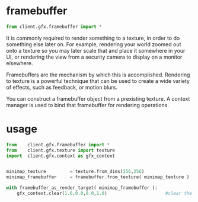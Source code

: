 # framebuffer
 
```python
from client.gfx.framebuffer import *
```

It is commonly required to render something to a texture, in order to do something else later on. For example, rendering your world zoomed out onto a texture so you may later scale that and place it somewhere in your UI, or rendering the view from a security camera to display on a monitor elsewhere.

Framebuffers are the mechanism by which this is accomplished. Rendering to texture is a powerful technique that can be used to create a wide variety of effects, such as feedback, or motion blurs.

You can construct a framebuffer object from a prexisting texture. A context manager is used to bind that framebuffer for rendering operations.

# usage

```python
from    client.gfx.framebuffer import *
from    client.gfx.texture import texture
import  client.gfx.context as gfx_context


minimap_texture         = texture.from_dims(256,256)
minimap_framebuffer     = framebuffer.from_texture( minimap_texture )

with framebuffer_as_render_target( minimap_framebuffer ):
    gfx_context.clear(1.0,0.0,0.0,1.0)                      #clear the texture to red
    
```
